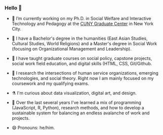 ### Hello 👋

- 🔭 I’m currently working on my Ph.D. in Social Welfare and Interactive Technology and Pedagogy at the [CUNY Graduate Center](https://www.gc.cuny.edu/) in New York City.
- 📜 I have a Bachelor's degree in the humanities (East Asian Studies, Cultural Studies, World Religions) and a Master's degree in Social Work (focusing on Organizational Management and Leadership).
- 👯 I have taught graduate courses on social policy, capstone projects, social work field education, and digital skills (HTML, CSS, Git/Github.
- 🔬 I research the intersections of human service organizations, emerging technologies, and social theory. Right now I am mainly focused on my coursework and my qualifying exams.

- ⚗️ I'm curious about data visualization, digital art, and design.
- 🌱 Over the last several years I've learned a mix of programming (JavaScript, R, Python), research methods, and how to develop a sustainable system for balancing an endless avalanche of work and projects.

- 😄 Pronouns: he/him.

<!--
**perlsdiver/perlsdiver** is a ✨ _special_ ✨ repository because its `README.md` (this file) appears on your GitHub profile.

Here are some ideas to get you started:

- 🔭 I’m currently working on ...
- 🌱 I’m currently learning ...
- 👯 I’m looking to collaborate on ...
- 🤔 I’m looking for help with ...
- 💬 Ask me about ...
- 📫 How to reach me: ...
- 😄 Pronouns: ...
- ⚡ Fun fact: ...
-->
